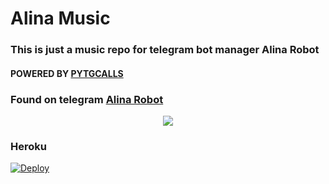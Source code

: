 <h1 align="centre">Alina Music</h1>

### This is just a music repo for telegram bot manager Alina Robot
#### POWERED BY [PYTGCALLS](https://github.com/pytgcalls/pytgcalls)
### Found on telegram [Alina Robot](https://t.me/AlinaexRobot)

<p align="center">
  <img src="https://telegra.ph/file/3c80143bf008d5916fc32.jpg">
</p>

### Heroku

[![Deploy](https://www.herokucdn.com/deploy/button.svg)](https://heroku.com/deploy?template=https://github.com/riz-ex/Alina-Music)
